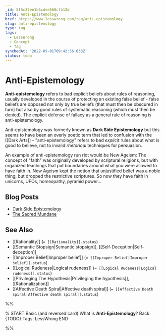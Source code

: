 ```yaml
---
_id: 5f5c37ee1b5cdee568cfb12d
title: Anti-Epistemology
href: https://www.lesswrong.com/tag/anti-epistemology
slug: anti-epistemology
type: tag
tags:
  - LessWrong
  - Concept
  - Tag
synchedAt: '2022-09-01T09:42:56.633Z'
status: todo
---
```


# Anti-Epistemology

**Anti-epistemology** refers to bad explicit beliefs about rules of reasoning, usually developed in the course of protecting an existing false belief - false beliefs are opposed not only by true beliefs (that must then be obscured in turn) but also by good rules of systematic reasoning (which must then be denied). The explicit defense of fallacy as a general rule of reasoning is anti-epistemology.

Anti-epistemology was formerly known as **Dark Side Epistemology** but this seems to have been an overly poetic term that led to confusion with the [[Dark Arts]] \- "anti-epistemology" refers to bad *explicit* rules about what is good to believe, not to invalid *rhetorical* techniques for persuasion.

An example of anti-epistemology run riot would be New Ageism: The concept of "faith" was originally developed by scriptural religions, but with organized teachings that put boundaries around what you were allowed to have faith in. New Ageism kept the notion that unjustified belief was a noble thing, but dropped the restrictive scriptures. So now they have faith in unicorns, UFOs, homeopathy, pyramid power…

## Blog Posts

- [Dark Side Epistemology](http://lesswrong.com/lw/uy/dark_side_epistemology/)
- [The Sacred Mundane](http://lesswrong.com/lw/57/the_sacred_mundane/)

## See Also

- [[Rationality]] (`= [[Rationality]].status`)
- [[Semantic Stopsign|Semantic stopsign]], [[Self-Deception|Self-deception]]
- [[Improper Belief|Improper belief]] (`= [[Improper Belief|Improper belief]].status`)
- [[Logical Rudeness|Logical rudeness]] (`= [[Logical Rudeness|Logical rudeness]].status`)
- [[Privileging The Hypothesis|Privileging the hypothesis]], [[Rationalization]]
- [[Affective Death Spiral|Affective death spiral]] (`= [[Affective Death Spiral|Affective death spiral]].status`)


%%

% START
Basic (and reversed card)
What is **Anti-Epistemology**?
Back: {TODO}
Tags: LessWrong
END

%%
	
